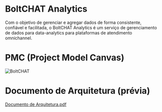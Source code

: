 # BoltCHAT Analytics
Com o objetivo de gerenciar e agregar dados de forma consistente, confiável e facilitada, o BoltCHAT Analytics é um serviço de gerenciamento de dados para data-analytics para plataformas de atendimento omnichannel.
# PMC (Project Model Canvas)

![BoltCHAT](https://github.com/arthur65535/Arquitetura_de_Software/assets/29666978/b09d29f0-1987-473a-9db7-7f4a2e6796e1)

# Documento de Arquitetura (prévia)
[Documento de Arquitetura.pdf](https://github.com/arthur65535/Arquitetura_de_Software/files/12255755/Documento.de.Arquitetura.pdf)
